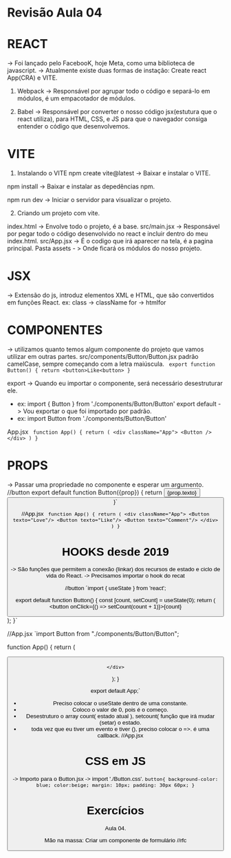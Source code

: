 # Revisão Aula 04

# REACT
-> Foi lançado pelo FacebooK, hoje Meta, como uma biblioteca de javascript.
-> Atualmente existe duas formas de instação: Create react App(CRA) e VITE.

1. Webpack -> Responsável por agrupar todo o código e separá-lo em módulos, é um empacotador de módulos.

2. Babel -> Responsável por converter o nosso código jsx(estutura que o react utiliza), para HTML, CSS, e JS para que o navegador consiga entender o código que desenvolvemos.

# VITE
1. Instalando o VITE
npm create vite@latest -> Baixar e instalar o VITE.

npm install -> Baixar e instalar as depedências npm.

npm run dev -> Iniciar o servidor para visualizar o projeto.

2. Criando um projeto com vite.

index.html -> Envolve todo o projeto, é a base.
src/main.jsx -> Responsável por pegar todo o código desenvolvido no react e incluir dentro do meu index.html.
src/App.jsx -> É o codigo que irá aparecer na tela, é a pagina principal.
Pasta assets - > Onde ficará os módulos do nosso projeto.

# JSX
-> Extensão do js, introduz elementos XML e HTML, que são convertidos em funções React.
ex: class -> className
for -> htmlfor

# COMPONENTES
-> utilizamos quanto temos algum componente do projeto que vamos utilizar em outras partes.
src/components/Button/Button.jsx
padrão camelCase, sempre começando com a letra maiúscula.
` export function Button() {
    return <button>Like<button>
    }`

export -> Quando eu importar o componente, será necessário desestruturar ele.
* ex: import { Button } from './components/Button/Button'
export default -> Vou exportar o que foi importado por padrão.
* ex: import Button from './components/Button/Button'

App.jsx
` function App() {
    return (
        <div className="App">
        <Button />
        </div>
    )
    }`

# PROPS
-> Passar uma propriedade no componente e esperar um argumento.
//button
    export default function Button({prop}) {
        return <button>{prop.texto}<button>
        }`

//App.jsx
` function App() {
    return (
        <div className="App">
            <Button texto="Love"/>
            <Button texto="Like"/>
            <Button texto="Comment"/>
        </div>
    )
    }`


# HOOKS desde 2019 
-> São funções que permitem a conexão (linkar) dos recursos de estado e ciclo de vida do React.
-> Precisamos importar o hook do recat

//button
´import { useState } from 'react';

export default function Button() {
    const [count, setCount] = useState(0);
  return (
    <button onClick={() => setCount(count + 1)}>{count}</button>
  );
}`

//App.jsx
`import Button from "./components/Button/Button";

function App() {
  return (
    <div className="App">
      <Button />

    </div>
  );
}

export default App;`

* Preciso colocar o useState dentro de uma constante.
* Coloco o valor de 0, pois é o começo.
* Desestruturo o array count( estado atual ), setcount( função que irá mudar (setar) o estado.
* toda vez que eu tiver um evento e tiver (), preciso colocar o =>. é uma callback.
//App.jsx


# CSS em JS
-> Importo para o Button.jsx -> import './Button.css'.
`button{
    background-color: blue;
    color:beige;
    margin: 10px;
    padding: 30px 60px;
}`


# Exercícios
Aula 04.

Mão na massa: Criar um componente de formulário
//rfc


